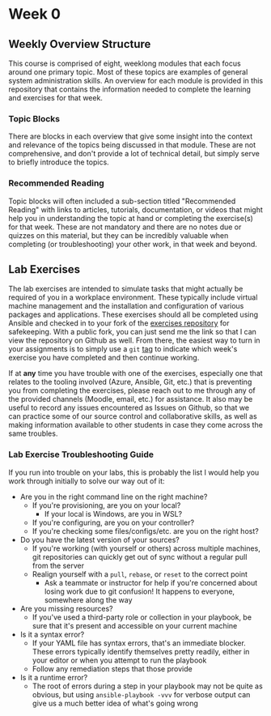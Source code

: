 # Week 0

## Weekly Overview Structure

This course is comprised of eight, weeklong modules that each focus around one primary
topic. Most of these topics are examples of general system administration skills.
An overview for each module is provided in this repository that contains the information
needed to complete the learning and exercises for that week.

### Topic Blocks

There are blocks in each overview that give some insight into the context and relevance
of the topics being discussed in that module. These are not comprehensive, and don't
provide a lot of technical detail, but simply serve to briefly introduce the topics.

### Recommended Reading

Topic blocks will often included a sub-section titled "Recommended Reading" with
links to articles, tutorials, documentation, or videos that might help you in understanding
the topic at hand or completing the exercise(s) for that week. These are not mandatory
and there are no notes due or quizzes on this material, but they can be incredibly
valuable when completing (or troubleshooting) your other work, in that week and beyond.

## Lab Exercises

The lab exercises are intended to simulate tasks that might actually be required
of you in a workplace environment. These typically include virtual machine management
and the installation and configuration of various packages and applications. These
exercises should all be completed using Ansible and checked in to your fork of the
[exercises repository](https://github.com/draevin/csc395-linux-lab-exercises) for
safekeeping. With a public fork, you can just send me the link so that I can view
the repository on Github as well. From there, the easiest way to turn in your assignments
is to simply use a `git` [tag](https://git-scm.com/book/en/v2/Git-Basics-Tagging)
to indicate which week's exercise you have completed and then continue working.

If at **any** time you have trouble with one of the exercises, especially one that
relates to the tooling involved (Azure, Ansible, Git, etc.) that is preventing you
from completing the exercises, please reach out to me through any of the provided
channels (Moodle, email, etc.) for assistance. It also may be useful to record any
issues encountered as Issues on Github, so that we can practice some of our source
control and collaborative skills, as well as making information available to other
students in case they come across the same troubles.

### Lab Exercise Troubleshooting Guide

If you run into trouble on your labs, this is probably the list I would help you
work through initially to solve our way out of it:

- Are you in the right command line on the right machine?
  - If you're provisioning, are you on your local?
    - If your local is Windows, are you in WSL?
  - If you're configuring, are you on your controller?
  - If you're checking some files/configs/etc. are you on the right host?
- Do you have the latest version of your sources?
  - If you're working (with yourself or others) across multiple machines, git repositories
    can quickly get out of sync without a regular pull from the server
  - Realign yourself with a `pull`, `rebase`, or `reset` to the correct point
    - Ask a teammate or instructor for help if you're concerned about losing work
      due to git confusion! It happens to everyone, somewhere along the way
- Are you missing resources?
  - If you've used a third-party role or collection in your playbook, be sure that
    it's present and accessible on your current machine
- Is it a syntax error?
  - If your YAML file has syntax errors, that's an immediate blocker. These errors
    typically identify themselves pretty readily, either in your editor or when you
    attempt to run the playbook
  - Follow any remediation steps that those provide
- Is it a runtime error?
  - The root of errors during a step in your playbook may not be quite as obvious,
    but using `ansible-playbook -vvv` for verbose output can give us a much better
    idea of what's going wrong
